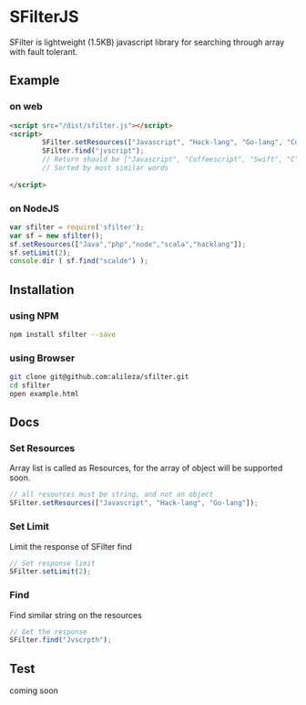 # SFilterJS

SFilter is lightweight (1.5KB) javascript library for searching through array with fault tolerant.

## Example
### on web
```html
<script src="/dist/sfilter.js"></script>
<script>
		SFilter.setResources(["Javascript", "Hack-lang", "Go-lang", "Coffeescript", "PHP", "Ruby", "Swift", "Python", "Perl", "Java", "Scala", "Clojure", "Erlang", "Elixir", "C", "C++", "C#"]);
		SFilter.find("jvscript");
		// Return should be ["Javascript", "Coffeescript", "Swift", "C", "Java"]
		// Sorted by most similar words
		
</script>
```

### on NodeJS
```javascript
var sfilter = require('sfilter');
var sf = new sfilter();
sf.setResources(["Java","php","node","scala","hacklang"]);
sf.setLimit(2);
console.dir ( sf.find("scalde") );
```

## Installation

### using NPM
```sh
npm install sfilter --save
```


### using Browser
```sh
git clone git@github.com:alileza/sfilter.git
cd sfilter
open example.html
```

## Docs
### Set Resources
Array list is called as Resources, for the array of object will be supported soon.
```javascript
// all resources must be string, and not an object
SFilter.setResources(["Javascript", "Hack-lang", "Go-lang"]);
```
### Set Limit
Limit the response of SFilter find
```javascript
// Set response limit
SFilter.setLimit(2);
```

### Find
Find similar string on the resources
```javascript
// Get the response
SFilter.find("Jvscrpth");
```
## Test
coming soon
